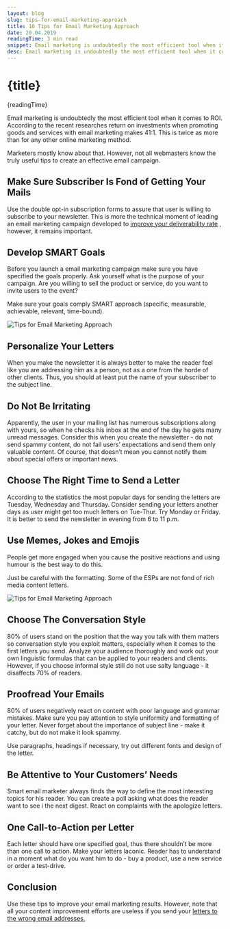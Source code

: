 ```yaml
---
layout: blog
slug: tips-for-email-marketing-approach
title: 10 Tips for Email Marketing Approach
date: 20.04.2019
readingTime: 3 min read
snippet: Email marketing is undoubtedly the most efficient tool when it comes to ROI. According to the recent researches return on investments when promoting goods and services with email marketing makes 41:1. This is twice as more than for any other online marketing method.
desc: Email marketing is undoubtedly the most efficient tool when it comes to ROI. According to the recent researches return on investments when promoting goods and services with email marketing makes 41:1. This is twice as more than for any other online marketing method.
---
```


# {title}

{readingTime}


Email marketing is undoubtedly the most efficient tool when it comes to ROI. According to the recent researches return on investments when promoting goods and services with email marketing makes 41:1. This is twice as more than for any other online marketing method.

Marketers mostly know about that. However, not all webmasters know the truly useful tips to create an effective email campaign.

Make Sure Subscriber Is Fond of Getting Your Mails
--------------------------------------------------

Use the double opt-in subscription forms to assure that user is willing to subscribe to your newsletter. This is more the technical moment of leading an email marketing campaign developed to [improve your deliverability rate](/blog/x-ways-increase-emails-deliverability) , however, it remains important.

Develop SMART Goals
-------------------

Before you launch a email marketing campaign make sure you have specified the goals properly. Ask yourself what is the purpose of your campaign. Are you willing to sell the product or service, do you want to invite users to the event?

Make sure your goals comply SMART approach (specific, measurable, achievable, relevant, time-bound).

![Tips for Email Marketing Approach](../../assets/img/email-marketing-approach-img1.jpg)

Personalize Your Letters
------------------------

When you make the newsletter it is always better to make the reader feel like you are addressing him as a person, not as a one from the horde of other clients. Thus, you should at least put the name of your subscriber to the subject line.

Do Not Be Irritating
--------------------

Apparently, the user in your mailing list has numerous subscriptions along with yours, so when he checks his inbox at the end of the day he gets many unread messages. Consider this when you create the newsletter - do not send spammy content, do not fail users’ expectations and send them only valuable content. Of course, that doesn’t mean you cannot notify them about special offers or important news.

Choose The Right Time to Send a Letter
--------------------------------------

According to the statistics the most popular days for sending the letters are Tuesday, Wednesday and Thursday. Consider sending your letters another days as user might get too much letters on Tue-Thur. Try Monday or Friday. It is better to send the newsletter in evening from 6 to 11 p.m.

Use Memes, Jokes and Emojis
---------------------------

People get more engaged when you cause the positive reactions and using humour is the best way to do this.

Just be careful with the formatting. Some of the ESPs are not fond of rich media content letters.

![Tips for Email Marketing Approach](../../assets/img/email-marketing-approach-img2.jpg)

Choose The Conversation Style
-----------------------------

80% of users stand on the position that the way you talk with them matters so conversation style you exploit matters, especially when it comes to the first letters you send. Analyze your audience thoroughly and work out your own linguistic formulas that can be applied to your readers and clients. However, if you choose informal style still do not use salty language - it disaffects 70% of readers.

Proofread Your Emails
---------------------

80% of users negatively react on content with poor language and grammar mistakes. Make sure you pay attention to style uniformity and formatting of your letter. Never forget about the importance of subject line - make it catchy, but do not make it look spammy.

Use paragraphs, headings if necessary, try out different fonts and design of the letter.

Be Attentive to Your Customers’ Needs
-------------------------------------

Smart email marketer always finds the way to define the most interesting topics for his reader. You can create a poll asking what does the reader want to see i the next digest. React on complaints with the apologize letters.

One Call-to-Action per Letter
-----------------------------

Each letter should have one specified goal, thus there shouldn’t be more than one call to action. Make your letters laconic. Reader has to understand in a moment what do you want him to do - buy a product, use a new service or order a test-drive.

Conclusion
----------

Use these tips to improve your email marketing results. However, note that all your content improvement efforts are useless if you send your [letters to the wrong email addresses.](/faq)

